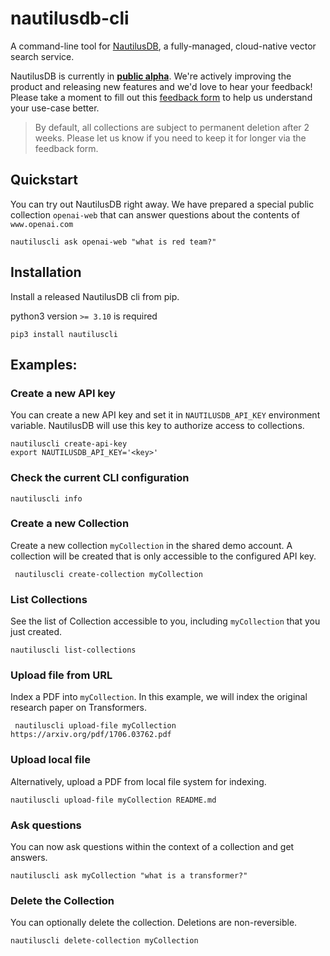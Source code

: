 # nautilusdb-cli

A command-line tool for [NautilusDB](http://nautilusdb.com), a fully-managed, 
cloud-native vector search service.

NautilusDB is currently in <ins>**public alpha**</ins>. We're actively improving 
the product and releasing new features and we'd love to hear your feedback! 
Please take a moment to fill out this [feedback form](https://forms.gle/pif6Vx2LqPjW5v4w5) to help us understand your use-case better.

> By default, all collections are subject to permanent deletion after 2 weeks. Please let us know if you need to keep it for longer via the feedback form.


## Quickstart
You can try out NautilusDB right away. We have prepared a special public 
collection ```openai-web``` that can answer questions about the contents of ```www.openai.com``` 

```shell
nautiluscli ask openai-web "what is red team?"
 ```
## Installation
Install a released NautilusDB cli from pip.

python3 version ```>= 3.10``` is required

```shell
pip3 install nautiluscli
```

## Examples:

### Create a new API key
You can create a new API key and set it in ```NAUTILUSDB_API_KEY``` 
environment variable. NautilusDB will use this key to authorize access to 
collections.
```shell
nautiluscli create-api-key
export NAUTILUSDB_API_KEY='<key>'
```

### Check the current CLI configuration
```shell
nautiluscli info
```

### Create a new Collection 
Create a new collection ```myCollection``` in the shared demo account. 
A collection will be created that is only accessible to the configured API key.
```shell
 nautiluscli create-collection myCollection
```

### List Collections
See the list of Collection accessible to you, including ```myCollection``` 
that you just created.
```shell
nautiluscli list-collections
```

### Upload file from URL
Index a PDF into ```myCollection```. In this example, we will index the original research paper on Transformers.
```shell
 nautiluscli upload-file myCollection https://arxiv.org/pdf/1706.03762.pdf
```

### Upload local file
Alternatively, upload a PDF from local file system for indexing.
```shell
nautiluscli upload-file myCollection README.md
```

### Ask questions 
You can now ask questions within the context of a collection and get answers. 
```shell
nautiluscli ask myCollection "what is a transformer?"
```

### Delete the Collection
You can optionally delete the collection. Deletions are non-reversible. 
```shell
nautiluscli delete-collection myCollection
```
